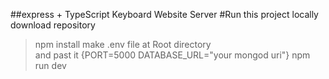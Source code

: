 ##express + TypeScript Keyboard Website Server
#Run this project locally
download repository

> npm install
> make .env file at Root directory  
> and past it {PORT=5000 DATABASE_URL="your mongod uri"}
> npm run dev
